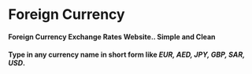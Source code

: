 # Foreign Currency

#### Foreign Currency Exchange Rates Website.. Simple and Clean

#### Type in any currency name in short form like **_EUR, AED, JPY, GBP, SAR, USD_**.
